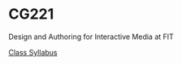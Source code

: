 # CG221
Design and Authoring for Interactive Media at FIT

<a href="https://docs.google.com/document/d/152AwrUuqHmqgYsu49s452VNzr2XAOTtThXVRnNUX5xc/edit?usp=sharing">Class Syllabus</a>
